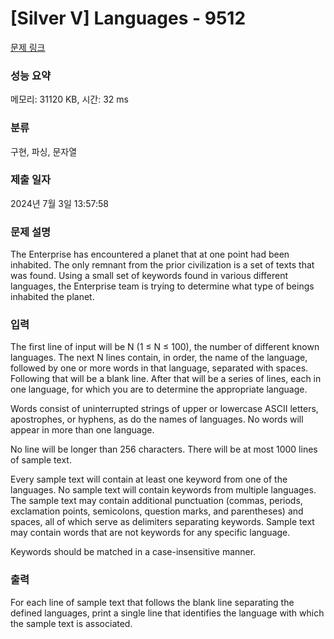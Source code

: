 # [Silver V] Languages - 9512 

[문제 링크](https://www.acmicpc.net/problem/9512) 

### 성능 요약

메모리: 31120 KB, 시간: 32 ms

### 분류

구현, 파싱, 문자열

### 제출 일자

2024년 7월 3일 13:57:58

### 문제 설명

<p>The Enterprise has encountered a planet that at one point had been inhabited. The only remnant from the prior civilization is a set of texts that was found. Using a small set of keywords found in various different languages, the Enterprise team is trying to determine what type of beings inhabited the planet.</p>

### 입력 

 <p>The first line of input will be N (1 ≤ N ≤ 100), the number of different known languages. The next N lines contain, in order, the name of the language, followed by one or more words in that language, separated with spaces. Following that will be a blank line. After that will be a series of lines, each in one language, for which you are to determine the appropriate language.</p>

<p>Words consist of uninterrupted strings of upper or lowercase ASCII letters, apostrophes, or hyphens, as do the names of languages. No words will appear in more than one language.</p>

<p>No line will be longer than 256 characters. There will be at most 1000 lines of sample text.</p>

<p>Every sample text will contain at least one keyword from one of the languages. No sample text will contain keywords from multiple languages. The sample text may contain additional punctuation (commas, periods, exclamation points, semicolons, question marks, and parentheses) and spaces, all of which serve as delimiters separating keywords. Sample text may contain words that are not keywords for any specific language.</p>

<p>Keywords should be matched in a case-insensitive manner.</p>

### 출력 

 <p>For each line of sample text that follows the blank line separating the defined languages, print a single line that identifies the language with which the sample text is associated.</p>

